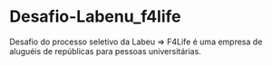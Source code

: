 # Desafio-Labenu_f4life
Desafio do processo seletivo da Labeu => F4Life é uma empresa de aluguéis de repúblicas para pessoas universitárias.
